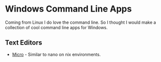 # Windows Command Line Apps

Coming from Linux I do love the command line. So I thought I would make a collection of cool command line apps for Windows. 

## Text Editors
* [Micro](https://micro-editor.github.io/) - Similar to nano on nix environments. 
